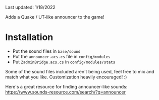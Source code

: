 Last updated: 1/18/2022

Adds a Quake / UT-like announcer to the game!

# Installation
- Put the sound files in `base/sound`
- Put the `announcer.acs.cs` file in `config/modules`
- Put `ZadminBridge.acs.cs` in `config/modules/stats`

Some of the sound files included aren't being used, feel free to mix and match what you like. Customization heavily encouraged! :)

Here's a great resource for finding announcer-like sounds: https://www.sounds-resource.com/search/?q=announcer
